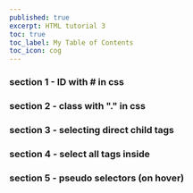 ```yaml
---
published: true
excerpt: HTML tutorial 3
toc: true
toc_label: My Table of Contents
toc_icon: cog
---
```

### section 1 - ID with # in css

### section 2 - class with "." in css

### section 3 - selecting direct child tags

### section 4 - select all tags inside 

### section 5 - pseudo selectors (on hover)


